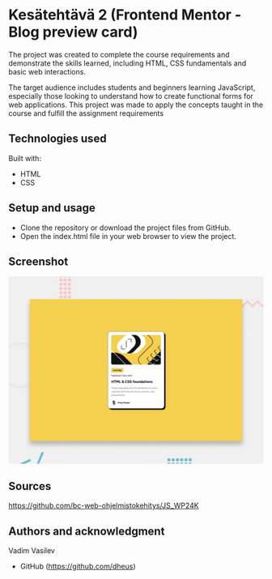 # Kesätehtävä 2 (Frontend Mentor - Blog preview card)

The project was created to complete the course requirements and demonstrate the skills learned, including HTML, CSS fundamentals and basic web interactions.

The target audience includes students and beginners learning JavaScript, especially those looking to understand how to create functional forms for web applications. This project was made to apply the concepts taught in the course and fulfill the assignment requirements

## Technologies used

Built with: 

- HTML
- CSS

## Setup and usage
- Clone the repository or download the project files from GitHub.
- Open the index.html file in your web browser to view the project.
  
## Screenshot 
![alt text](./preview.jpg)

## Sources 
https://github.com/bc-web-ohjelmistokehitys/JS_WP24K

## Authors and acknowledgment

Vadim Vasilev
- GitHub (https://github.com/dheus)
